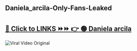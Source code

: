 
 ## Daniela_arcila-Only-Fans-Leaked

# <h2><a href="https://clipsfans.com/Daniela_arcila&ref=git">🔗 Click to LINKS ⏩⏩ 👉 🟢 Daniela arcila </a></h2>

<a href="https://clipsfans.com/Daniela_arcila&ref=git" rel="nofollow" data-target="animated-image.originalLink"><img src="https://i.ibb.co.com/xMMVF88/686577567.gif" alt="Viral Video Original" style="max-width: 100%; display: inline-block;" data-target="animated-image.originalImage"></a>
